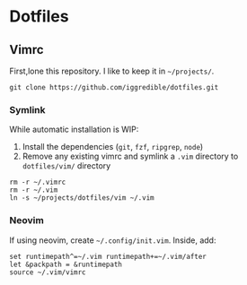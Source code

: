 # Dotfiles

## Vimrc

First,lone this repository. I like to keep it in `~/projects/`.

```
git clone https://github.com/iggredible/dotfiles.git
```

### Symlink

While automatic installation is WIP:
1. Install the dependencies (`git`, `fzf`, `ripgrep`, `node`)
2. Remove any existing vimrc and symlink a `.vim` directory to `dotfiles/vim/` directory

```
rm -r ~/.vimrc
rm -r ~/.vim
ln -s ~/projects/dotfiles/vim ~/.vim
```

### Neovim

If using neovim, create `~/.config/init.vim`. Inside, add:
```
set runtimepath^=~/.vim runtimepath+=~/.vim/after
let &packpath = &runtimepath
source ~/.vim/vimrc
```
